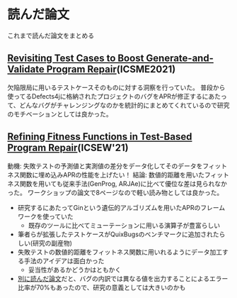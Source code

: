 # 読んだ論文
これまで読んだ論文をまとめる

## [Revisiting Test Cases to Boost Generate-and-Validate Program Repair](https://www.darkrsw.net/papers/ICSME2021.pdf)(ICSME2021)
欠陥限局に用いるテストケースそのものに対する洞察を行っていた。
普段から使ってるDefects4jに格納されたプロジェクトのバグをAPRが修正するにあたって、どんなバグがチャレンジングなのかを統計的にまとめてくれているので研究のモチベーションとしては良かった。

## [Refining Fitness Functions in Test-Based Program Repair](http://www0.cs.ucl.ac.uk/staff/a.blot/files/bian_apr-icse_2021.pdf)(ICSEW'21)
動機: 失敗テストの予測値と実測値の差分をデータ化してそのデータをフィットネス関数に埋め込みAPRの性能を上げたい！
結論: 数値的距離を用いたフィットネス関数を用いても従来手法(GenProg, ARJAe)に比べて優位な差は見られなかった。
ワークショップの論文で8ページなので軽い読み物としては良かった。
- 研究するにあたってGinという遺伝的アルゴリズムを用いたAPRのフレームワークを使っていた
    - 既存のツールに比べてミューテーションに用いる演算子が豊富らしい
- 筆者らが拡張したテストケースがQuixBugsのベンチマークに追加されたらしい(研究の副産物)
- 失敗テストの数値的距離をフィットネス関数に用いれるようにデータ加工する手法のアイデアは面白かった
    - 妥当性があるかどうかはともかく
- [別に読んだ論文](https://www.darkrsw.net/papers/ICSME2021.pdf)だと、バグの内訳では異なる値を出力することによるエラー比率が70%もあったので、研究の意義としては大きいのかも